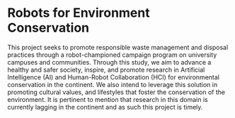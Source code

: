 # Robots for Environment Conservation
This project seeks to promote responsible waste management and disposal practices through a robot-championed campaign program on university campuses and communities. Through this study, we aim to advance a healthy and safer society, inspire, and promote research in Artificial Intelligence (AI) and Human-Robot Collaboration (HCI) for environmental conservation in the continent. We also intend to leverage this solution in promoting cultural values, and lifestyles that foster the conservation of the environment. It is pertinent to mention that research in this domain is currently lagging in the continent and as such this project is timely.
